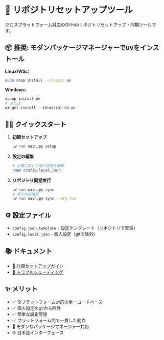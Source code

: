 # 🚀 リポジトリセットアップツール

クロスプラットフォーム対応のGitHubリポジトリセットアップ・同期ツールです。

## 📦 推奨: モダンパッケージマネージャーでuvをインストール

**Linux/WSL:**
```bash
sudo snap install --classic uv
```

**Windows:**
```powershell
scoop install uv
# または
winget install --id=astral-sh.uv
```

## 🏃‍♂️ クイックスタート

1. **初期セットアップ**
   ```bash
   uv run main.py setup
   ```

2. **設定の編集**
   ```bash
   # 必要に応じて個人設定を編集
   nano config.local.json
   ```

3. **リポジトリ同期実行**
   ```bash
   uv run main.py sync
   # 実行内容確認
   uv run main.py sync --dry-run
   ```

## ⚙️ 設定ファイル

- `config.json.template` - 設定テンプレート（リポジトリで管理）
- `config.local.json` - 個人設定（gitで除外）

## 📚 ドキュメント

- [🚀 詳細セットアップガイド](docs/setup-guide.md)
- [🔧 トラブルシューティング](docs/setup-guide.md#🔍-トラブルシューティング)

## ✨ メリット

- ✅ 全プラットフォーム対応の単一コードベース
- ✅ 個人設定をgitから除外
- ✅ 簡単な設定管理
- ✅ プラットフォーム間で一貫した動作
- 🔧 モダンなパッケージマネージャー対応
- 🌐 日本語インターフェース

